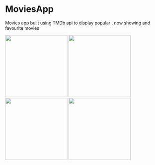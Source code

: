 # MoviesApp
Movies app built using TMDb api to display popular , now showing and favourite movies 

<img src="https://user-images.githubusercontent.com/29475761/37175429-8cd9e53a-233f-11e8-8a22-8b07b32efbd5.png" width="200">  
<img src="https://user-images.githubusercontent.com/29475761/37175430-8d161b7c-233f-11e8-873f-779d4cd059a0.png" width="200">  <img src="https://user-images.githubusercontent.com/29475761/37175431-8d4ba1ac-233f-11e8-872f-e948de25e88a.png" width="200">
  <img src="https://user-images.githubusercontent.com/29475761/37175432-8d82d15e-233f-11e8-8e5f-f347b175c1e5.png" width="200">
